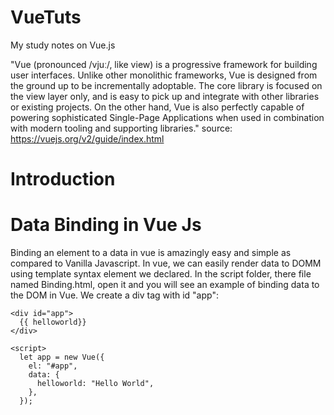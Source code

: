 # VueTuts

My study notes on Vue.js

"Vue (pronounced /vjuː/, like view) is a progressive framework for building user interfaces. Unlike other monolithic frameworks, Vue is designed from the ground up to be incrementally adoptable. The core library is focused on the view layer only, and is easy to pick up and integrate with other libraries or existing projects. On the other hand, Vue is also perfectly capable of powering sophisticated Single-Page Applications when used in combination with modern tooling and supporting libraries." source: https://vuejs.org/v2/guide/index.html

# Introduction

# Data Binding in Vue Js

Binding an element to a data in vue is amazingly easy and simple as compared to Vanilla Javascript. In vue, we can easily render data to DOMM using template syntax element we declared. In the script folder, there file named Binding.html, open it and you will see an example of binding data to the DOM in Vue. We create a div tag with id "app":

<!DOCTYPE html>
<html lang="en">
  <head>
    <meta charset="UTF-8" />
    <meta name="viewport" content="width=device-width, initial-scale=1.0" />
  </head>

  <body>

    <div id="app">
      {{ helloworld}}
    </div>

    <script>
      let app = new Vue({
        el: "#app",
        data: {
          helloworld: "Hello World",
        },
      });

  </body>
</html>
